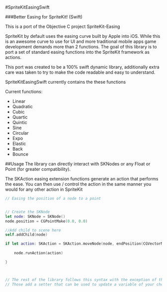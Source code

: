 #SpriteKitEasingSwift

###Better Easing for SpriteKit! (Swift)

This is a port of the Objective C project SpriteKit-Easing

SpriteKit by default uses the easing curve built by Apple into iOS. While this is an awesome curve to use for UI and more traditional mobile apps game development demands more than 2 functions. The goal of this library is to port a set of standard easing functions into the SpriteKit framework as actions.

This port was created to be a 100% swift dynamic library, additionally extra care was taken to try to make the code readable and easy to understand. 

SpriteKitEasingSwift currently contains the these functions

Current functions:
* Linear 
* Quadratic 
* Cubic 
* Quartic 
* Quintic 
* Sine 
* Circular 
* Expo 
* Elastic 
* Back 
* Bounce 

##Usage
The library can directly interact with SKNodes or any Float or Point (for greater compatibility).

The SKAction easing extension functions generate an action that performs the ease. You can then use / control the action in the same manner you would for any other action in SpriteKit

```Swift
// Easing the position of a node to a point


// Create the SKNode
let node: SKNode = SKNode()
node.position = CGPointMake(0.0, 0.0)

//Add child to scene here
self.addChild(node)

if let action: SKAction = SKAction.moveNode(node, endPosition(CGVectorMake(100.0,100.0), curveType: CurveType.CurveTypeQuadratic, mode: EasingMode.EaseOut duration: 0.5) {
    
    node.runAction(action)

}



// The rest of the library follows this syntax with the exception of the Float and Point
// Those add a setter that can be used to update a variable of your choice as the action updates
```





